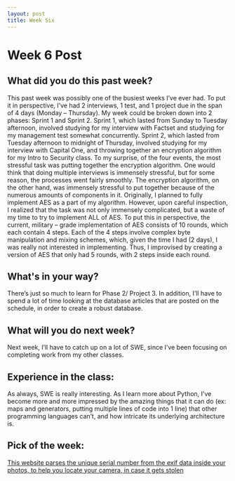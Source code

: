 ```yaml
---
layout: post
title: Week Six
---
```


<h1> Week 6 Post </h1>
<h2>What did you do this past week? </h2>
This past week was possibly one of the busiest weeks I’ve ever had. To put it in perspective, I’ve had 2 interviews, 1 test, and 1 project due in the span of 4 days (Monday – Thursday). My week could be broken down into 2 phases: Sprint 1 and Sprint 2. Sprint 1, which lasted from Sunday to Tuesday afternoon, involved studying for my interview with Factset and studying for my management test somewhat concurrently. Sprint 2, which lasted from Tuesday afternoon to midnight of Thursday, involved studying for my interview with Capital One, and throwing together an encryption algorithm for my Intro to Security class. To my surprise, of the four events, the most stressful task was putting together the encryption algorithm. One would think that doing multiple interviews is immensely stressful, but for some reason, the processes went fairly smoothly.  The encryption algorithm, on the other hand, was immensely stressful to put together because of the numerous amounts of components in it. Originally, I planned to fully implement AES as a part of my algorithm. However, upon careful inspection, I realized that the task was not only immensely complicated, but a waste of my time to try to implement ALL of AES. To put this in perspective, the current, military – grade implementation of AES consists of 10 rounds, which each contain 4 steps. Each of the 4 steps involve complex byte manipulation and mixing schemes, which, given the time I had (2 days), I was really not interested in implementing. Thus, I improvised by creating a version of AES that only had 5 rounds, with 2 steps inside each round.
<h2>What's in your way?</h2>
There’s just so much to learn for Phase 2/ Project 3.  In addition, I’ll have to spend a lot of time looking at the database articles that are posted on the schedule, in order to create a robust database.
<h2>What will you do next week?</h2>
Next week, I’ll have to catch up on a lot of SWE, since I’ve been focusing on completing work from my other classes.
<h2>Experience in the class:</h2>
As always, SWE is really interesting. As I learn more about Python, I’ve become more and more impressed by the amazing things that it can do (ex: maps and generators, putting multiple lines of code into 1 line) that other programming languages can’t, and how intricate its underlying architecture is.
<h2>Pick of the week:</h2>
<a href = "http://www.stolencamerafinder.com/"> This website parses the unique serial number from the exif data inside your photos, to help you locate your camera, in case it gets stolen</a>
